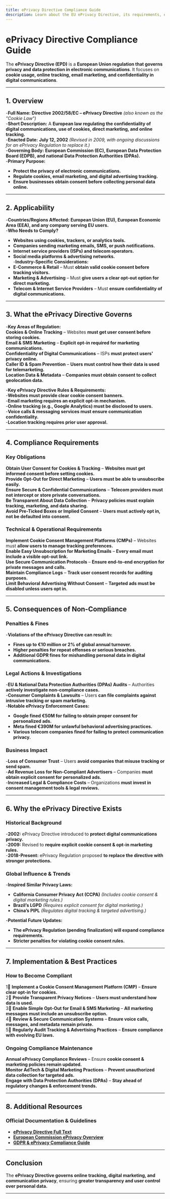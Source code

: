 ```yaml
---
title: ePrivacy Directive Compliance Guide
description: Learn about the EU ePrivacy Directive, its requirements, enforcement, and best practices for electronic communications privacy.
---
```


# **ePrivacy Directive Compliance Guide**  
The **ePrivacy Directive (EPD)** is a **European Union regulation that governs privacy and data protection in electronic communications**. It focuses on **cookie usage, online tracking, email marketing, and confidentiality in digital communications**.

---

## **1. Overview**
-**Full Name:** **Directive 2002/58/EC – ePrivacy Directive** *(also known as the "Cookie Law")*  
-**Short Description:** A **European law regulating the confidentiality of digital communications, use of cookies, direct marketing, and online tracking.**  
-**Enacted Date:** **July 12, 2002** *(Revised in 2009, with ongoing discussions for an ePrivacy Regulation to replace it.)*  
-**Governing Body:** **European Commission (EC), European Data Protection Board (EDPB), and national Data Protection Authorities (DPAs).**  
-**Primary Purpose:**  
  - **Protect the privacy of electronic communications.**  
  - **Regulate cookies, email marketing, and digital advertising tracking.**  
  - **Ensure businesses obtain consent before collecting personal data online.**  

---

## **2. Applicability**
-**Countries/Regions Affected:** **European Union (EU), European Economic Area (EEA), and any company serving EU users.**  
-**Who Needs to Comply?**  
  - **Websites using cookies, trackers, or analytics tools.**  
  - **Companies sending marketing emails, SMS, or push notifications.**  
  - **Internet service providers (ISPs) and telecom operators.**  
  - **Social media platforms & advertising networks.**  
-**Industry-Specific Considerations:**  
  - **E-Commerce & Retail** – Must **obtain valid cookie consent before tracking visitors.**  
  - **Marketing & Advertising** – Must **give users a clear opt-out option for direct marketing.**  
  - **Telecom & Internet Service Providers** – Must **ensure confidentiality of digital communications.**  

---

## **3. What the ePrivacy Directive Governs**
-**Key Areas of Regulation:**  
   **Cookies & Online Tracking** – Websites **must get user consent before storing cookies.**  
   **Email & SMS Marketing** – **Explicit opt-in required for marketing communications.**  
   **Confidentiality of Digital Communications** – ISPs **must protect users' privacy online.**  
   **Caller ID & Spam Prevention** – **Users must control how their data is used for telemarketing.**  
   **Location Data & Metadata** – **Companies must obtain consent to collect geolocation data.**  

-**Key ePrivacy Directive Rules & Requirements:**  
  -**Websites must provide clear cookie consent banners.**  
  -**Email marketing requires an explicit opt-in mechanism.**  
  -**Online tracking (e.g., Google Analytics) must be disclosed to users.**  
  -**Voice calls & messaging services must ensure communication confidentiality.**  
  -**Location tracking requires prior user approval.**  

---

## **4. Compliance Requirements**
### **Key Obligations**
 **Obtain User Consent for Cookies & Tracking** – **Websites must get informed consent before setting cookies.**  
 **Provide Opt-Out for Direct Marketing** – **Users must be able to unsubscribe easily.**  
 **Ensure Secure & Confidential Communications** – **Telecom providers must not intercept or store private conversations.**  
 **Be Transparent About Data Collection** – **Privacy policies must explain tracking, marketing, and data sharing.**  
 **Avoid Pre-Ticked Boxes or Implied Consent** – **Users must actively opt in, not be defaulted into consent.**  

### **Technical & Operational Requirements**
 **Implement Cookie Consent Management Platforms (CMPs)** – Websites must **allow users to manage tracking preferences.**  
 **Enable Easy Unsubscription for Marketing Emails** – **Every email must include a visible opt-out link.**  
 **Use Secure Communication Protocols** – **Ensure end-to-end encryption for private messages and calls.**  
 **Maintain Compliance Logs** – **Track user consent records for auditing purposes.**  
 **Limit Behavioral Advertising Without Consent** – **Targeted ads must be disabled unless users opt in.**  

---

## **5. Consequences of Non-Compliance**
### **Penalties & Fines**
-**Violations of the ePrivacy Directive can result in:**  
  - **Fines up to €10 million or 2% of global annual turnover.**  
  - **Higher penalties for repeat offenses or serious breaches.**  
  - **Additional GDPR fines for mishandling personal data in digital communications.**  

### **Legal Actions & Investigations**
-**EU & National Data Protection Authorities (DPAs) Audits** – Authorities **actively investigate non-compliance cases.**  
-**Consumer Complaints & Lawsuits** – Users **can file complaints against intrusive tracking or spam marketing.**  
-**Notable ePrivacy Enforcement Cases:**  
  - **Google fined €50M for failing to obtain proper consent for personalized ads.**  
  - **Meta fined €390M for unlawful behavioral advertising practices.**  
  - **Various telecom companies fined for failing to protect communication privacy.**  

### **Business Impact**
-**Loss of Consumer Trust** – Users **avoid companies that misuse tracking or send spam.**  
-**Ad Revenue Loss for Non-Compliant Advertisers** – Companies **must obtain explicit consent for personalized ads.**  
-**Increased Legal & Compliance Costs** – Organizations **must invest in consent management tools & legal reviews.**  

---

## **6. Why the ePrivacy Directive Exists**
### **Historical Background**
-**2002:** ePrivacy Directive introduced to **protect digital communications privacy.**  
-**2009:** Revised to **require explicit cookie consent & opt-in marketing rules.**  
-**2018-Present:** ePrivacy Regulation proposed **to replace the directive with stronger protections.**  

### **Global Influence & Trends**
-**Inspired Similar Privacy Laws:**  
  - **California Consumer Privacy Act (CCPA)** *(Includes cookie consent & digital marketing rules.)*  
  - **Brazil’s LGPD** *(Requires explicit consent for digital marketing.)*  
  - **China’s PIPL** *(Regulates digital tracking & targeted advertising.)*  

-**Potential Future Updates:**  
  - **The ePrivacy Regulation (pending finalization) will expand compliance requirements.**  
  - **Stricter penalties for violating cookie consent rules.**  

---

## **7. Implementation & Best Practices**
### **How to Become Compliant**
1⃣ **Implement a Cookie Consent Management Platform (CMP)** – **Ensure clear opt-in for cookies.**  
2⃣ **Provide Transparent Privacy Notices** – **Users must understand how data is used.**  
3⃣ **Enable Simple Opt-Out for Email & SMS Marketing** – **All marketing messages must include an unsubscribe option.**  
4⃣ **Review & Secure Communication Systems** – **Ensure voice calls, messages, and metadata remain private.**  
5⃣ **Regularly Audit Tracking & Advertising Practices** – **Ensure compliance with evolving EU laws.**  

### **Ongoing Compliance Maintenance**
 **Annual ePrivacy Compliance Reviews** – Ensure **cookie consent & marketing policies remain updated.**  
 **Monitor AdTech & Digital Marketing Practices** – **Prevent unauthorized data collection for targeted ads.**  
 **Engage with Data Protection Authorities (DPAs)** – **Stay ahead of regulatory changes & enforcement trends.**  

---

## **8. Additional Resources**
### **Official Documentation & Guidelines**
- **[ ePrivacy Directive Full Text](https://eur-lex.europa.eu/eli/dir/2002/58/oj)**  
- **[ European Commission ePrivacy Overview](https://digital-strategy.ec.europa.eu/en/policies/eprivacy-regulation)**  
- **[ GDPR & ePrivacy Compliance Guide](https://gdpr.eu/cookies/)**  

---

## **Conclusion**
The **ePrivacy Directive governs online tracking, digital marketing, and communication privacy**, ensuring **greater transparency and user control over personal data.**  

---

